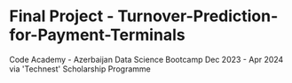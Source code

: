 # Final Project - Turnover-Prediction-for-Payment-Terminals

Code Academy - Azerbaijan
Data Science Bootcamp
Dec 2023 - Apr 2024
via 'Technest' Scholarship Programme
